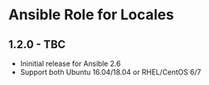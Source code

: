# Ansible Role for Locales

## 1.2.0 - TBC

  - Ininitial release for Ansible 2.6
  - Support both Ubuntu 16.04/18.04 or RHEL/CentOS 6/7
